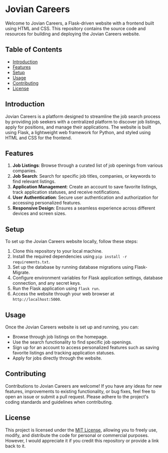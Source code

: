 # Jovian Careers

Welcome to Jovian Careers, a Flask-driven website with a frontend built using HTML and CSS. This repository contains the source code and resources for building and deploying the Jovian Careers website.

## Table of Contents

- [Introduction](#introduction)
- [Features](#features)
- [Setup](#setup)
- [Usage](#usage)
- [Contributing](#contributing)
- [License](#license)

## Introduction

Jovian Careers is a platform designed to streamline the job search process by providing job seekers with a centralized platform to discover job listings, apply for positions, and manage their applications. The website is built using Flask, a lightweight web framework for Python, and styled using HTML and CSS for the frontend.

## Features

1. **Job Listings**: Browse through a curated list of job openings from various companies.
2. **Job Search**: Search for specific job titles, companies, or keywords to find relevant listings.
3. **Application Management**: Create an account to save favorite listings, track application statuses, and receive notifications.
4. **User Authentication**: Secure user authentication and authorization for accessing personalized features.
5. **Responsive Design**: Ensures a seamless experience across different devices and screen sizes.

## Setup

To set up the Jovian Careers website locally, follow these steps:

1. Clone this repository to your local machine.
2. Install the required dependencies using `pip install -r requirements.txt`.
3. Set up the database by running database migrations using Flask-Migrate.
4. Configure environment variables for Flask application settings, database connection, and any secret keys.
5. Run the Flask application using `flask run`.
6. Access the website through your web browser at `http://localhost:5000`.

## Usage

Once the Jovian Careers website is set up and running, you can:

- Browse through job listings on the homepage.
- Use the search functionality to find specific job openings.
- Sign up for an account to access personalized features such as saving favorite listings and tracking application statuses.
- Apply for jobs directly through the website.

## Contributing

Contributions to Jovian Careers are welcome! If you have any ideas for new features, improvements to existing functionality, or bug fixes, feel free to open an issue or submit a pull request. Please adhere to the project's coding standards and guidelines when contributing.

## License

This project is licensed under the [MIT License](LICENSE), allowing you to freely use, modify, and distribute the code for personal or commercial purposes. However, I would appreciate it if you credit this repository or provide a link back to it.
